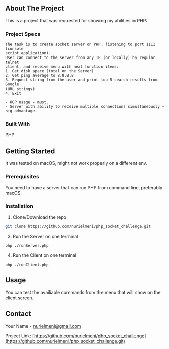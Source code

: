 

<!-- ABOUT THE PROJECT -->
## About The Project

This is a project that was requested for showing my abilities in PHP:

### Project Specs
    The task is to create socket server on PHP, listening to port 1111 (console
    script application).
    User can connect to the server from any IP (or locally) by regular telnet
    client, and receive menu with next function items:
    1. Get disk space (total on the Server)
    2. Get ping average to 8.8.8.8
    3. Request string from the user and print top 5 search results from Google
    (URL strings)
    4. Exit

    - OOP usage - must.
    - Server with ability to receive multiple connections simultaneously –
    big advantage.

### Built With
PHP



<!-- GETTING STARTED -->
## Getting Started

It was tested on macOS, might not work properly on a different env. 

### Prerequisites

You need to have a server that can run PHP from command line, preferably macOS.

### Installation


1. Clone/Download the repo
```sh
git clone https://github.com/nurielmeni/php_socket_challenge.git
```
3. Run the Server on one terminal
```sh
php ./runServer.php 
```
4. Run the Client on one terminal
```JS
php ./runClient.php 
```



<!-- USAGE EXAMPLES -->
## Usage

You can test the availiable commands from the menu that will show on the client screen.



<!-- CONTACT -->
## Contact

Your Name - nurielmeni@gmail.com

Project Link: [https://github.com/nurielmeni/php_socket_challenge](https://github.com/nurielmeni/php_socket_challenge.git)


